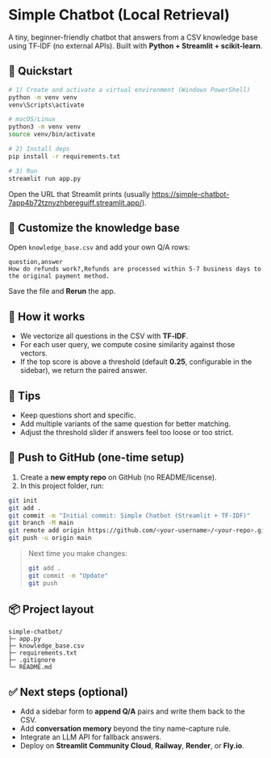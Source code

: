 # Simple Chatbot (Local Retrieval)

A tiny, beginner-friendly chatbot that answers from a CSV knowledge base using TF‑IDF (no external APIs). Built with **Python + Streamlit + scikit-learn**.

## 🚀 Quickstart

```bash
# 1) Create and activate a virtual environment (Windows PowerShell)
python -m venv venv
venv\Scripts\activate

# macOS/Linux
python3 -m venv venv
source venv/bin/activate

# 2) Install deps
pip install -r requirements.txt

# 3) Run
streamlit run app.py
```

Open the URL that Streamlit prints (usually https://simple-chatbot-7app4b72tznyzhberegujff.streamlit.app/).

## 🧠 Customize the knowledge base

Open `knowledge_base.csv` and add your own Q/A rows:

```csv
question,answer
How do refunds work?,Refunds are processed within 5-7 business days to the original payment method.
```

Save the file and **Rerun** the app.

## 🧩 How it works

- We vectorize all questions in the CSV with **TF‑IDF**.
- For each user query, we compute cosine similarity against those vectors.
- If the top score is above a threshold (default **0.25**, configurable in the sidebar), we return the paired answer.

## 🧪 Tips

- Keep questions short and specific.
- Add multiple variants of the same question for better matching.
- Adjust the threshold slider if answers feel too loose or too strict.

## 🐙 Push to GitHub (one-time setup)

1. Create a **new empty repo** on GitHub (no README/license).
2. In this project folder, run:

```bash
git init
git add .
git commit -m "Initial commit: Simple Chatbot (Streamlit + TF-IDF)"
git branch -M main
git remote add origin https://github.com/<your-username>/<your-repo>.git
git push -u origin main
```

> Next time you make changes:
> ```bash
> git add .
> git commit -m "Update"
> git push
> ```

## 📦 Project layout

```
simple-chatbot/
├─ app.py
├─ knowledge_base.csv
├─ requirements.txt
├─ .gitignore
└─ README.md
```

## ✅ Next steps (optional)

- Add a sidebar form to **append Q/A** pairs and write them back to the CSV.
- Add **conversation memory** beyond the tiny name-capture rule.
- Integrate an LLM API for fallback answers.
- Deploy on **Streamlit Community Cloud**, **Railway**, **Render**, or **Fly.io**.
